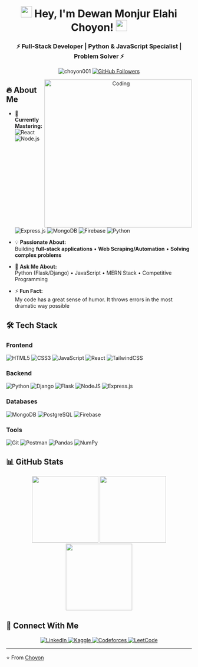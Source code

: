 <h1 align="center">
  <img src="https://media.giphy.com/media/v1.Y2lkPTc5MGI3NjExcWJtZ2V6b2V1eG5tN3F0dWZqY2V5Y2N6dGJ0bG5xYzR6eGJ2eSZlcD12MV9pbnRlcm5hbF9naWZfYnlfaWQmY3Q9cw/hvRJCLFzcasrR4ia7z/giphy.gif" width="30px"> 
  Hey, I'm Dewan Monjur Elahi Choyon!
  <img src="https://media.giphy.com/media/v1.Y2lkPTc5MGI3NjExdWlqY2V1d3Y4Y2JmY3F2dGZqZzR6dW5oNnJtYzR6eGJ2eSZlcD12MV9pbnRlcm5hbF9naWZfYnlfaWQmY3Q9cw/HwBlFQZFcAoUcPHZdX/giphy.gif" width="30px">
</h1>

<h3 align="center">⚡ Full-Stack Developer | Python & JavaScript Specialist | Problem Solver ⚡</h3>

<p align="center">
  <img src="https://komarev.com/ghpvc/?username=choyon001&label=Profile%20views&color=0e75b6&style=flat" alt="choyon001" />
  <a href="https://github.com/choyon001?tab=followers">
    <img src="https://img.shields.io/github/followers/choyon001?label=Follow&style=social&color=blue" alt="GitHub Followers">
  </a>
</p>

<div align="center">
  <img align="right" alt="Coding" width="400" src="https://raw.githubusercontent.com/rahuldkjain/github-profile-readme-generator/master/src/images/coding.gif">
</div>

## 🔥 About Me

- 🌱 **Currently Mastering:**  
  ![React](https://img.shields.io/badge/-React-61DAFB?logo=react&logoColor=white&style=flat)
  ![Node.js](https://img.shields.io/badge/-Node.js-339933?logo=node.js&logoColor=white&style=flat)
  ![Express.js](https://img.shields.io/badge/-Express.js-000000?logo=express&logoColor=white&style=flat)
  ![MongoDB](https://img.shields.io/badge/-MongoDB-47A248?logo=mongodb&logoColor=white&style=flat)
  ![Firebase](https://img.shields.io/badge/-Firebase-FFCA28?logo=firebase&logoColor=black&style=flat)
  ![Python](https://img.shields.io/badge/-Python-3776AB?logo=python&logoColor=white&style=flat)

- 💡 **Passionate About:**  
  Building **full-stack applications** • **Web Scraping/Automation** • **Solving complex problems**

- 💬 **Ask Me About:**  
  Python (Flask/Django) • JavaScript • MERN Stack • Competitive Programming

- ⚡ **Fun Fact:**  
  My code has a great sense of humor. It throws errors in the most dramatic way possible

## 🛠️ Tech Stack

### Frontend
![HTML5](https://img.shields.io/badge/html5-%23E34F26.svg?style=for-the-badge&logo=html5&logoColor=white)
![CSS3](https://img.shields.io/badge/css3-%231572B6.svg?style=for-the-badge&logo=css3&logoColor=white)
![JavaScript](https://img.shields.io/badge/javascript-%23323330.svg?style=for-the-badge&logo=javascript&logoColor=%23F7DF1E)
![React](https://img.shields.io/badge/react-%2320232a.svg?style=for-the-badge&logo=react&logoColor=%2361DAFB)
![TailwindCSS](https://img.shields.io/badge/tailwindcss-%2338B2AC.svg?style=for-the-badge&logo=tailwind-css&logoColor=white)

### Backend
![Python](https://img.shields.io/badge/python-3670A0?style=for-the-badge&logo=python&logoColor=ffdd54)
![Django](https://img.shields.io/badge/django-%23092E20.svg?style=for-the-badge&logo=django&logoColor=white)
![Flask](https://img.shields.io/badge/flask-%23000.svg?style=for-the-badge&logo=flask&logoColor=white)
![NodeJS](https://img.shields.io/badge/node.js-6DA55F?style=for-the-badge&logo=node.js&logoColor=white)
![Express.js](https://img.shields.io/badge/express.js-%23404d59.svg?style=for-the-badge&logo=express&logoColor=%2361DAFB)

### Databases
![MongoDB](https://img.shields.io/badge/MongoDB-%234ea94b.svg?style=for-the-badge&logo=mongodb&logoColor=white)
![PostgreSQL](https://img.shields.io/badge/postgresql-%23316192.svg?style=for-the-badge&logo=postgresql&logoColor=white)
![Firebase](https://img.shields.io/badge/firebase-%23039BE5.svg?style=for-the-badge&logo=firebase)

### Tools
![Git](https://img.shields.io/badge/git-%23F05033.svg?style=for-the-badge&logo=git&logoColor=white)
![Postman](https://img.shields.io/badge/Postman-FF6C37?style=for-the-badge&logo=postman&logoColor=white)
![Pandas](https://img.shields.io/badge/pandas-%23150458.svg?style=for-the-badge&logo=pandas&logoColor=white)
![NumPy](https://img.shields.io/badge/numpy-%23013243.svg?style=for-the-badge&logo=numpy&logoColor=white)

## 📊 GitHub Stats

<div align="center">
  <img height="180em" src="https://github-readme-stats.vercel.app/api?username=choyon001&show_icons=true&theme=dark&hide_border=true&include_all_commits=true&count_private=true"/>
  <img height="180em" src="https://github-readme-stats.vercel.app/api/top-langs/?username=choyon001&layout=compact&langs_count=8&theme=dark&hide_border=true"/>
  <img height="180em" src="https://github-readme-streak-stats.herokuapp.com/?user=choyon001&theme=dark&hide_border=true"/>
</div>

## 🤝 Connect With Me

<p align="center">
  <a href="https://www.linkedin.com/in/dewan-monjur/" target="_blank">
    <img src="https://img.shields.io/badge/LinkedIn-0077B5?style=for-the-badge&logo=linkedin&logoColor=white" alt="LinkedIn"/>
  </a>
  <a href="https://kaggle.com/choyon001" target="_blank">
    <img src="https://img.shields.io/badge/Kaggle-20BEFF?style=for-the-badge&logo=Kaggle&logoColor=white" alt="Kaggle"/>
  </a>
  <a href="https://codeforces.com/profile/choyon001" target="_blank">
    <img src="https://img.shields.io/badge/Codeforces-1F8ACB?style=for-the-badge&logo=codeforces&logoColor=white" alt="Codeforces"/>
  </a>
  <a href="https://www.leetcode.com/choyon001" target="_blank">
    <img src="https://img.shields.io/badge/-LeetCode-FFA116?style=for-the-badge&logo=LeetCode&logoColor=black" alt="LeetCode"/>
  </a>
</p>

---

⭐️ From [Choyon](https://github.com/choyon001)
